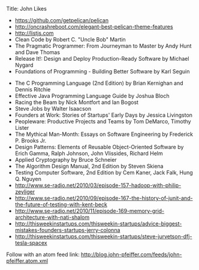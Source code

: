 Title: John Likes

+ <https://github.com/getpelican/pelican>
+ <http://oncrashreboot.com/elegant-best-pelican-theme-features>
+ <http://listjs.com>
+ Clean Code by Robert C. "Uncle Bob" Martin
+ The Pragmatic Programmer: From Journeyman to Master by Andy Hunt and Dave Thomas
+ Release It!: Design and Deploy Production-Ready Software by Michael Nygard
+ Foundations of Programming - Building Better Software by Karl Seguin
- The C Programming Language (2nd Edition) by Brian Kernighan and Dennis Ritchie
- Effective Java Programming Language Guide by Joshua Bloch
- Racing the Beam by Nick Montfort and Ian Bogost
- Steve Jobs by Walter Isaacson
- Founders at Work: Stories of Startups' Early Days by Jessica Livingston
- Peopleware: Productive Projects and Teams by Tom DeMarco, Timothy Lister
- The Mythical Man-Month: Essays on Software Engineering by Frederick P. Brooks Jr.
- Design Patterns: Elements of Reusable Object-Oriented Software by Erich Gamma, Ralph Johnson, John Vlissides, Richard Helm
- Applied Cryptography by Bruce Schneier
- The Algorithm Design Manual, 2nd Edition by Steven Skiena
- Testing Computer Software, 2nd Edition by Cem Kaner, Jack Falk, Hung Q. Nguyen
- <http://www.se-radio.net/2010/03/episode-157-hadoop-with-philip-zeyliger>
- <http://www.se-radio.net/2010/09/episode-167-the-history-of-junit-and-the-future-of-testing-with-kent-beck>
- <http://www.se-radio.net/2010/11/episode-169-memory-grid-architecture-with-nati-shalom>
- <http://thisweekinstartups.com/thisweekin-startups/advice-biggest-mistakes-founders-startups-jerry-colonna>
- <http://thisweekinstartups.com/thisweekin-startups/steve-jurvetson-dfj-tesla-spacex>

Follow with an atom feed link: <http://blog.john-pfeiffer.com/feeds/john-pfeiffer.atom.xml>
